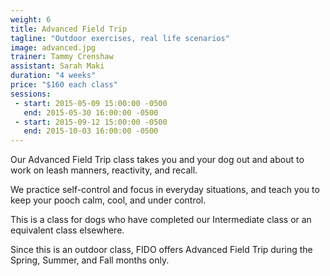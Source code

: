 ```yaml
---
weight: 6
title: Advanced Field Trip
tagline: "Outdoor exercises, real life scenarios"
image: advanced.jpg
trainer: Tammy Crenshaw
assistant: Sarah Maki
duration: "4 weeks"
price: "$160 each class"
sessions:
 - start: 2015-05-09 15:00:00 -0500
   end: 2015-05-30 16:00:00 -0500
 - start: 2015-09-12 15:00:00 -0500
   end: 2015-10-03 16:00:00 -0500
---
```


Our Advanced Field Trip class takes you and your dog out and about to work 
on leash manners, reactivity, and recall. 

We practice self-control and focus in everyday situations, and teach you to 
keep your pooch calm, cool, and under control.

This is a class for dogs who have completed our Intermediate class or an equivalent class elsewhere.

Since this is an outdoor class, FIDO offers Advanced Field Trip during the 
Spring, Summer, and Fall months only.

